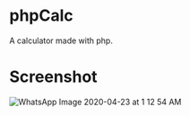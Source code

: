 # phpCalc
A calculator made with php.

# Screenshot
![WhatsApp Image 2020-04-23 at 1 12 54 AM](https://user-images.githubusercontent.com/26627849/80026364-a8b23680-84ff-11ea-837a-30c3ed041d92.jpeg)

